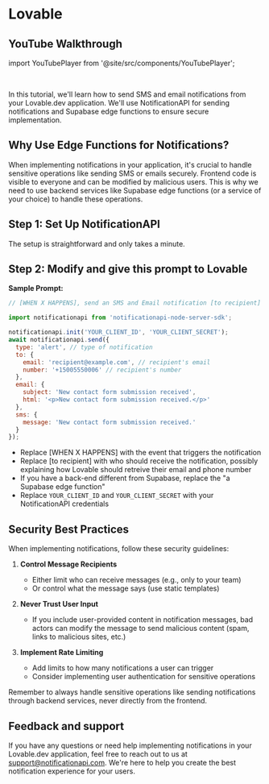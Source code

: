 # Lovable

## YouTube Walkthrough

import YouTubePlayer from '@site/src/components/YouTubePlayer';

<YouTubePlayer videoId="4VENlb0OuAw" title="Lovable Integration" />

<br />

In this tutorial, we'll learn how to send SMS and email notifications from your Lovable.dev application. We'll use NotificationAPI for sending notifications and Supabase edge functions to ensure secure implementation.

## Why Use Edge Functions for Notifications?

When implementing notifications in your application, it's crucial to handle sensitive operations like sending SMS or emails securely. Frontend code is visible to everyone and can be modified by malicious users. This is why we need to use backend services like Supabase edge functions (or a service of your choice) to handle these operations.

## Step 1: Set Up NotificationAPI

The setup is straightforward and only takes a minute.

## Step 2: Modify and give this prompt to Lovable

**Sample Prompt:**

```javascript
// [WHEN X HAPPENS], send an SMS and Email notification [to recipient] using the following code from a Supabase edge function:

import notificationapi from 'notificationapi-node-server-sdk';

notificationapi.init('YOUR_CLIENT_ID', 'YOUR_CLIENT_SECRET');
await notificationapi.send({
  type: 'alert', // type of notification
  to: {
    email: 'recipient@example.com', // recipient's email
    number: '+15005550006' // recipient's number
  },
  email: {
    subject: 'New contact form submission received',
    html: '<p>New contact form submission received.</p>'
  },
  sms: {
    message: 'New contact form submission received.'
  }
});
```

- Replace [WHEN X HAPPENS] with the event that triggers the notification
- Replace [to recipient] with who should receive the notification, possibly explaining how Lovable should retreive their email and phone number
- If you have a back-end different from Supabase, replace the "a Supabase edge function"
- Replace `YOUR_CLIENT_ID` and `YOUR_CLIENT_SECRET` with your NotificationAPI credentials

## Security Best Practices

When implementing notifications, follow these security guidelines:

1. **Control Message Recipients**

   - Either limit who can receive messages (e.g., only to your team)
   - Or control what the message says (use static templates)

2. **Never Trust User Input**

   - If you include user-provided content in notification messages, bad actors can modify the message to send malicious content (spam, links to malicious sites, etc.)

3. **Implement Rate Limiting**
   - Add limits to how many notifications a user can trigger
   - Consider implementing user authentication for sensitive operations

Remember to always handle sensitive operations like sending notifications through backend services, never directly from the frontend.

## Feedback and support

If you have any questions or need help implementing notifications in your Lovable.dev application, feel free to reach out to us at support@notificationapi.com. We're here to help you create the best notification experience for your users.
